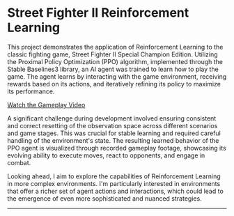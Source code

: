 # Street Fighter II Reinforcement Learning

This project demonstrates the application of Reinforcement Learning to the classic fighting game, Street Fighter II Special Champion Edition. Utilizing the Proximal Policy Optimization (PPO) algorithm, implemented through the Stable Baselines3 library, an AI agent was trained to learn how to play the game. The agent learns by interacting with the game environment, receiving rewards based on its actions, and iteratively refining its policy to maximize its performance.

[Watch the Gameplay Video](videos/StreetFighterII-1.mp4)

A significant challenge during development involved ensuring consistent and correct resetting of the observation space across different scenarios and game stages. This was crucial for stable learning and required careful handling of the environment's state. The resulting learned behavior of the PPO agent is visualized through recorded gameplay footage, showcasing its evolving ability to execute moves, react to opponents, and engage in combat.

Looking ahead, I aim to explore the capabilities of Reinforcement Learning in more complex environments. I'm particularly interested in environments that offer a richer set of agent actions and interactions, which could lead to the emergence of even more sophisticated and nuanced strategies.

---
